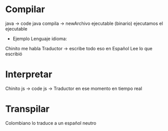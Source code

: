 
# Compilar

java -> code java
compila -> newArchivo ejecutable (binario)
ejecutamos el ejecutable

- Ejemplo Lenguaje idioma:

Chinito me habla
Traductor -> escribe todo eso en Español 
Lee lo que escribió

# Interpretar

Chinito
js -> code js -> Traductor en ese momento en tiempo real

# Transpilar

Colombiano 
lo traduce a un español neutro